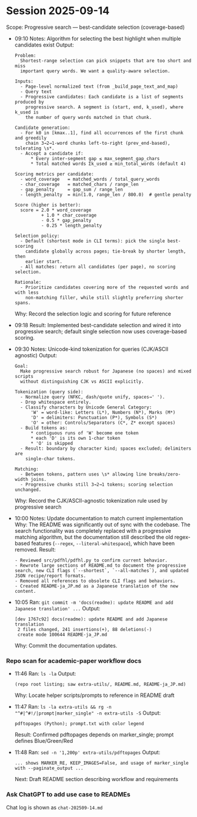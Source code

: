 # Session 2025-09-14

Scope: Progressive search — best-candidate selection (coverage-based)

- 09:10 Notes: Algorithm for selecting the best highlight when multiple candidates exist
  Output:
  ```text
  Problem:
    Shortest-range selection can pick snippets that are too short and miss
    important query words. We want a quality-aware selection.

  Inputs:
    - Page-level normalized text (from _build_page_text_and_map)
    - Query text
    - Progressive candidates: Each candidate is a list of segments produced by
      progressive search. A segment is (start, end, k_used), where k_used is
      the number of query words matched in that chunk.

  Candidate generation:
    - For k0 in [kmax..1], find all occurrences of the first chunk and greedily
      chain 3→2→1-word chunks left-to-right (prev_end-based), tolerating \s*.
    - Accept a candidate if:
        * Every inter-segment gap ≤ max_segment_gap_chars
        * Total matched words Σk_used ≥ min_total_words (default 4)

  Scoring metrics per candidate:
    - word_coverage   = matched_words / total_query_words
    - char_coverage   = matched_chars / range_len
    - gap_penalty     = gap_sum / range_len
    - length_penalty  = min(1.0, range_len / 800.0)  # gentle penalty

  Score (higher is better):
    score = 2.0 * word_coverage
            + 1.0 * char_coverage
            - 0.5 * gap_penalty
            - 0.25 * length_penalty

  Selection policy:
    - Default (shortest mode in CLI terms): pick the single best-scoring
      candidate globally across pages; tie-break by shorter length, then
      earlier start.
    - All matches: return all candidates (per page), no scoring selection.

  Rationale:
    - Prioritize candidates covering more of the requested words and with less
      non-matching filler, while still slightly preferring shorter spans.
  ```
  Why: Record the selection logic and scoring for future reference

- 09:18 Result: Implemented best-candidate selection and wired it into
  progressive search; default single selection now uses coverage-based scoring.

- 09:30 Notes: Unicode-kind tokenization for queries (CJK/ASCII agnostic)
  Output:
  ```text
  Goal:
    Make progressive search robust for Japanese (no spaces) and mixed scripts
    without distinguishing CJK vs ASCII explicitly.

  Tokenization (query side):
    - Normalize query (NFKC, dash/quote unify, spaces→' ').
    - Drop whitespace entirely.
    - Classify characters by Unicode General Category:
        'W' = word-like: Letters (L*), Numbers (N*), Marks (M*)
        'D' = delimiters: Punctuation (P*), Symbols (S*)
        'O' = other: Controls/Separators (C*, Z* except spaces)
    - Build tokens as:
        * contiguous runs of 'W' become one token
        * each 'D' is its own 1-char token
        * 'O' is skipped
    - Result: boundary by character kind; spaces excluded; delimiters are
      single-char tokens.

  Matching:
    - Between tokens, pattern uses \s* allowing line breaks/zero-width joins.
    - Progressive chunks still 3→2→1 tokens; scoring selection unchanged.
  ```
  Why: Record the CJK/ASCII-agnostic tokenization rule used by progressive search

- 10:00 Notes: Update documentation to match current implementation
  Why: The README was significantly out of sync with the codebase. The search functionality was completely replaced with a progressive matching algorithm, but the documentation still described the old regex-based features (`--regex`, `--literal-whitespace`), which have been removed.
  Result:
  ```text
  - Reviewed src/pdfhl/pdfhl.py to confirm current behavior.
  - Rewrote large sections of README.md to document the progressive search, new CLI flags (`--shortest`, `--all-matches`), and updated JSON recipe/report formats.
  - Removed all references to obsolete CLI flags and behaviors.
  - Created README-ja_JP.md as a Japanese translation of the new content.
  ```

- 10:05 Ran: `git commit -m 'docs(readme): update README and add Japanese translation' ...`
  Output:
  ```text
  [dev 1767c92] docs(readme): update README and add Japanese translation
   2 files changed, 241 insertions(+), 88 deletions(-)
   create mode 100644 README-ja_JP.md
  ```
  Why: Commit the documentation updates.

### Repo scan for academic-paper workflow docs

- 11:46 Ran: `ls -la`
  Output:
  ```text
  (repo root listing; saw extra-utils/, README.md, README-ja_JP.md)
  ```
  Why: Locate helper scripts/prompts to reference in README draft

- 11:47 Ran: `ls -la extra-utils && rg -n "^#|^#!/|prompt|marker_single" -n extra-utils -S`
  Output:
  ```text
  pdftopages (Python); prompt.txt with color legend
  ```
  Result: Confirmed pdftopages depends on marker_single; prompt defines Blue/Green/Red

- 11:48 Ran: `sed -n '1,200p' extra-utils/pdftopages`
  Output:
  ```text
  ... shows MARKER_RE, KEEP_IMAGES=False, and usage of marker_single with --paginate_output ...
  ```
  Next: Draft README section describing workflow and requirements

### Ask ChatGPT to add use case to READMEs

Chat log is shown as `chat-202509-14.md`

